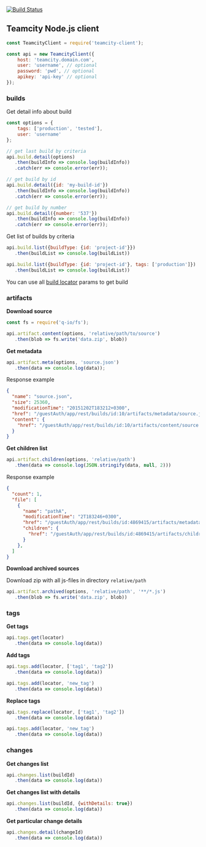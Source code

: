 [![Build Status](https://travis-ci.org/acvetkov/teamcity-client.svg?branch=master)](https://travis-ci.org/acvetkov/teamcity-client)

## Teamcity Node.js client

```js
const TeamcityClient = require('teamcity-client');

const api = new TeamcityClient({
    host: 'teamcity.domain.com',
    user: 'username', // optional
    password: 'pwd', // optional
    apikey: 'api-key' // optional
});
```

### builds

Get detail info about build

```js
const options = {
    tags: ['production', 'tested'],
    user: 'username'
};

// get last build by criteria
api.build.detail(options)
   .then(buildInfo => console.log(buildInfo))
   .catch(err => console.error(err));

// get build by id
api.build.detail({id: 'my-build-id'})
   .then(buildInfo => console.log(buildInfo))
   .catch(err => console.error(err));

// get build by number
api.build.detail({number: '537'})
   .then(buildInfo => console.log(buildInfo))
   .catch(err => console.error(err));
```

Get list of builds by criteria

```js
api.build.list({buildType: {id: 'project-id'}})
   .then(buildList => console.log(buildList))

api.build.list({buildType: {id: 'project-id'}, tags: ['production']})
   .then(buildList => console.log(buildList))
```

You can use all [build locator](https://confluence.jetbrains.com/display/TCD9/REST+API#RESTAPI-BuildLocator) params to get build

### artifacts

**Download source**

```js
const fs = require('q-io/fs');

api.artifact.content(options, 'relative/path/to/source')
   .then(blob => fs.write('data.zip', blob))
```

**Get metadata**

```js
api.artifact.meta(options, 'source.json')
   .then(data => console.log(data));
```

Response example

```json
{
  "name": "source.json",
  "size": 25360,
  "modificationTime": "20151202T183212+0300",
  "href": "/guestAuth/app/rest/builds/id:10/artifacts/metadata/source.json",
  "content": {
    "href": "/guestAuth/app/rest/builds/id:10/artifacts/content/source.json"
  }
}
```

**Get children list**

```js
api.artifact.children(options, 'relative/path')
   .then(data => console.log(JSON.stringify(data, null, 2)))
```

Response example

```json
{
  "count": 1,
  "file": [
    {
      "name": "pathA",
      "modificationTime": "2T183246+0300",
      "href": "/guestAuth/app/rest/builds/id:4869415/artifacts/metadata/relative/path/pathA",
      "children": {
        "href": "/guestAuth/app/rest/builds/id:4869415/artifacts/children/relative/path/pathA"
      }
    },
  ]
}
```

**Download archived sources**

Download zip with all js-files in directory `relative/path`

```js
api.artifact.archived(options, 'relative/path', '**/*.js')
   .then(blob => fs.write('data.zip', blob))
```

### tags

**Get tags**

```js
api.tags.get(locator)
   .then(data => console.log(data))
```

**Add tags**

```js
api.tags.add(locator, ['tag1', 'tag2'])
   .then(data => console.log(data))

api.tags.add(locator, 'new_tag')
   .then(data => console.log(data))
```

**Replace tags**

```js
api.tags.replace(locator, ['tag1', 'tag2'])
   .then(data => console.log(data))

api.tags.add(locator, 'new_tag')
   .then(data => console.log(data))
```

### changes

**Get changes list**

```js
api.changes.list(buildId)
   .then(data => console.log(data))
```

**Get changes list with details**

```js
api.changes.list(buildId, {withDetails: true})
   .then(data => console.log(data))
```

**Get particular change details**

```js
api.changes.detail(changeId)
   .then(data => console.log(data))
```
